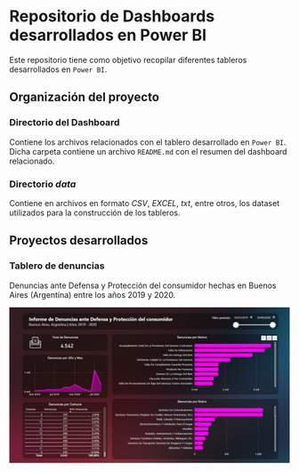 # Repositorio de Dashboards desarrollados en Power BI

Este repositorio tiene como objetivo recopilar diferentes tableros desarrollados en `Power BI`.

## Organización del proyecto

### Directorio del Dashboard

Contiene los archivos relacionados con el tablero desarrollado en `Power BI`. Dicha carpeta contiene un archivo `README.md` con el resumen del dashboard relacionado.

### Directorio *data*

Contiene en archivos en formato *CSV*, *EXCEL*, *txt*, entre otros,  los dataset utilizados para la construcción de los tableros.

## Proyectos desarrollados

### Tablero de denuncias 

Denuncias ante Defensa y Protección del consumidor hechas en Buenos Aires (Argentina) entre los años 2019 y 2020.

![Dashboard Denuncias](dashboard-denuncias/imagen_dashboard_denuncias.jpg)